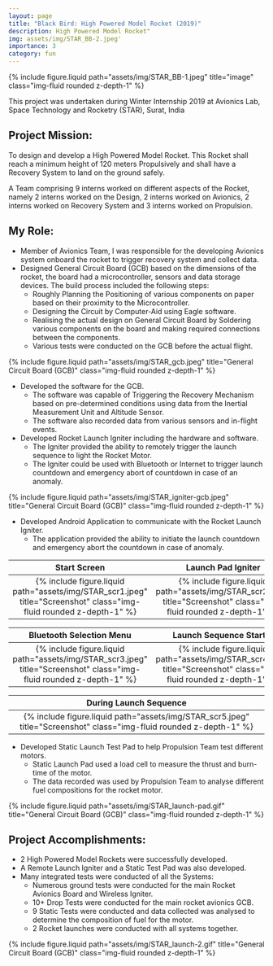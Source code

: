 ```yaml
---
layout: page
title: "Black Bird: High Powered Model Rocket (2019)"
description: High Powered Model Rocket"
img: assets/img/STAR_BB-2.jpeg'
importance: 3
category: fun
---
```

<div class="row">
  <div class="col-sm mt-3 mt-md-0">
    {% include figure.liquid path="assets/img/STAR_BB-1.jpeg" title="image" class="img-fluid rounded z-depth-1" %}
  </div>
</div>

This project was undertaken during Winter Internship 2019 at Avionics Lab, Space Technology and Rocketry (STAR), Surat, India

## Project Mission:
To design and develop a High Powered Model Rocket. This Rocket shall reach a minimum height of 120 meters Propulsively and shall have a Recovery System to land on the ground safely.

A Team comprising 9 interns worked on different aspects of the Rocket, namely 2 interns worked on the Design, 2 interns worked on Avionics, 2 interns worked on Recovery System and 3 interns worked on Propulsion.

## My Role:
* Member of Avionics Team, I was responsible for the developing Avionics system onboard the rocket to trigger recovery system and collect data.
* Designed General Circuit Board (GCB) based on the dimensions of the rocket, the board had a microcontroller, sensors and data storage devices. The build process included the following steps:
    * Roughly Planning the Positioning of various components on paper based on their proximity to the Microcontroller.
    * Designing the Circuit by Computer-Aid using Eagle software.
    * Realising the actual design on General Circuit Board by Soldering various components on the board and making required connections between the components.
    * Various tests were conducted on the GCB before the actual flight.
    
<div class="row">
  <div class="col-sm mt-3 mt-md-0">
    {% include figure.liquid path="assets/img/STAR_gcb.jpeg" title="General Circuit Board (GCB)" class="img-fluid rounded z-depth-1" %}
  </div>
</div>

* Developed the software for the GCB.
    * The software was capable of Triggering the Recovery Mechanism based on pre-determined conditions using data from the Inertial Measurement Unit and Altitude Sensor.
    * The software also recorded data from various sensors and in-flight events.
* Developed Rocket Launch Igniter including the hardware and software.
    * The Igniter provided the ability to remotely trigger the launch sequence to light the Rocket Motor.
    * The Igniter could be used with Bluetooth or Internet to trigger launch countdown and emergency abort of countdown in case of an anomaly.
    
<div class="row">
  <div class="col-sm mt-3 mt-md-0">
    {% include figure.liquid path="assets/img/STAR_igniter-gcb.jpeg" title="General Circuit Board (GCB)" class="img-fluid rounded z-depth-1" %}
  </div>
</div>

* Developed Android Application to communicate with the Rocket Launch Igniter.
    * The application provided the ability to initiate the launch countdown and emergency abort the countdown in case of anomaly.
  

Start Screen | Launch Pad Igniter
:-------------------------:|:-------------------------:
{% include figure.liquid path="assets/img/STAR_scr1.jpeg" title="Screenshot" class="img-fluid rounded z-depth-1" %} | {% include figure.liquid path="assets/img/STAR_scr2.jpeg" title="Screenshot" class="img-fluid rounded z-depth-1" %}

Bluetooth Selection Menu | Launch Sequence Starter
:-------------------------:|:-------------------------:
{% include figure.liquid path="assets/img/STAR_scr3.jpeg" title="Screenshot" class="img-fluid rounded z-depth-1" %} | {% include figure.liquid path="assets/img/STAR_scr4.jpeg" title="Screenshot" class="img-fluid rounded z-depth-1" %}

During Launch Sequence |
:-------------------------:|
{% include figure.liquid path="assets/img/STAR_scr5.jpeg" title="Screenshot" class="img-fluid rounded z-depth-1" %} |

* Developed Static Launch Test Pad to help Propulsion Team test different motors.
  * Static Launch Pad used a load cell to measure the thrust and burn-time of the motor.
  * The data recorded was used by Propulsion Team to analyse different fuel compositions for the rocket motor.

{% include figure.liquid path="assets/img/STAR_launch-pad.gif" title="General Circuit Board (GCB)" class="img-fluid rounded z-depth-1" %}

## Project Accomplishments:
* 2 High Powered Model Rockets were successfully developed.
* A Remote Launch Igniter and a Static Test Pad was also developed.
* Many integrated tests were conducted of all the Systems:
  * Numerous ground tests were conducted for the main Rocket Avionics Board and Wireless Igniter.
  * 10+ Drop Tests were conducted for the main rocket avionics GCB.
  * 9 Static Tests were conducted and data collected was analysed to determine the composition of fuel for the motor.
  * 2 Rocket launches were conducted with all systems together.

{% include figure.liquid path="assets/img/STAR_launch-2.gif" title="General Circuit Board (GCB)" class="img-fluid rounded z-depth-1" %}